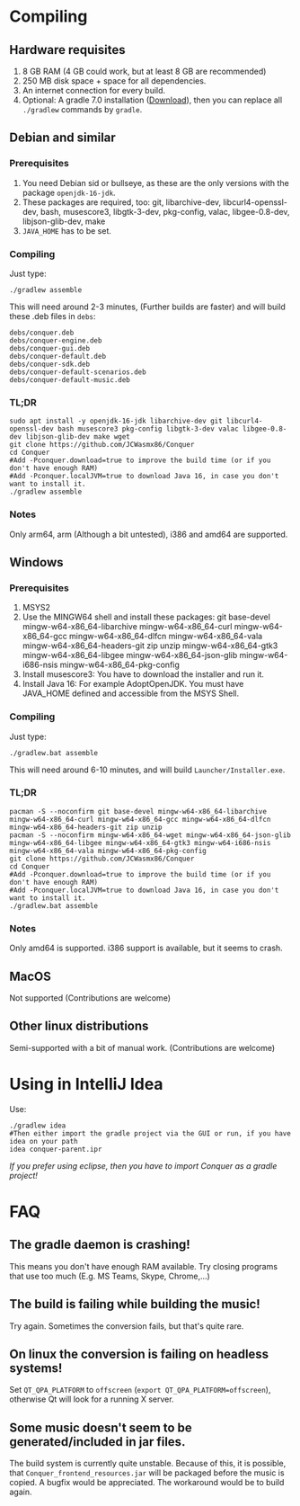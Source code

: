 # Compiling

## Hardware requisites

1. 8 GB RAM (4 GB could work, but at least 8 GB are recommended)
2. 250 MB disk space + space for all dependencies.
3. An internet connection for every build.
4. Optional: A gradle 7.0 installation ([Download](https://services.gradle.org/distributions/gradle-7.0-bin.zip)), then
   you can replace all `./gradlew` commands by `gradle`.

## Debian and similar

### Prerequisites

1. You need Debian sid or bullseye, as these are the only versions with the package `openjdk-16-jdk`.
2. These packages are required, too: git, libarchive-dev, libcurl4-openssl-dev, bash, musescore3, libgtk-3-dev,
   pkg-config, valac, libgee-0.8-dev, libjson-glib-dev, make
3. `JAVA_HOME` has to be set.

### Compiling

Just type:

```
./gradlew assemble
```

This will need around 2-3 minutes, (Further builds are faster) and will build these .deb files in `debs`:

```
debs/conquer.deb
debs/conquer-engine.deb
debs/conquer-gui.deb
debs/conquer-default.deb
debs/conquer-sdk.deb
debs/conquer-default-scenarios.deb
debs/conquer-default-music.deb
```

### TL;DR

```
sudo apt install -y openjdk-16-jdk libarchive-dev git libcurl4-openssl-dev bash musescore3 pkg-config libgtk-3-dev valac libgee-0.8-dev libjson-glib-dev make wget
git clone https://github.com/JCWasmx86/Conquer
cd Conquer
#Add -Pconquer.download=true to improve the build time (or if you don't have enough RAM)
#Add -Pconquer.localJVM=true to download Java 16, in case you don't want to install it.
./gradlew assemble
```

### Notes

Only arm64, arm (Although a bit untested), i386 and amd64 are supported.

## Windows

### Prerequisites

1. MSYS2
2. Use the MINGW64 shell and install these packages:
   git base-devel mingw-w64-x86_64-libarchive mingw-w64-x86_64-curl mingw-w64-x86_64-gcc mingw-w64-x86_64-dlfcn
   mingw-w64-x86_64-vala mingw-w64-x86_64-headers-git zip unzip mingw-w64-x86_64-gtk3 mingw-w64-x86_64-libgee
   mingw-w64-x86_64-json-glib mingw-w64-i686-nsis mingw-w64-x86_64-pkg-config
3. Install musescore3: You have to download the installer and run it.
4. Install Java 16: For example AdoptOpenJDK. You must have JAVA_HOME defined and accessible from the MSYS Shell.

### Compiling

Just type:

```
./gradlew.bat assemble
```

This will need around 6-10 minutes, and will build `Launcher/Installer.exe`.

### TL;DR

```
pacman -S --noconfirm git base-devel mingw-w64-x86_64-libarchive mingw-w64-x86_64-curl mingw-w64-x86_64-gcc mingw-w64-x86_64-dlfcn mingw-w64-x86_64-headers-git zip unzip 
pacman -S --noconfirm mingw-w64-x86_64-wget mingw-w64-x86_64-json-glib mingw-w64-x86_64-libgee mingw-w64-x86_64-gtk3 mingw-w64-i686-nsis mingw-w64-x86_64-vala mingw-w64-x86_64-pkg-config
git clone https://github.com/JCWasmx86/Conquer
cd Conquer
#Add -Pconquer.download=true to improve the build time (or if you don't have enough RAM)
#Add -Pconquer.localJVM=true to download Java 16, in case you don't want to install it.
./gradlew.bat assemble
```

### Notes

Only amd64 is supported. i386 support is available, but it seems to crash.

## MacOS

Not supported (Contributions are welcome)

## Other linux distributions

Semi-supported with a bit of manual work. (Contributions are welcome)

# Using in IntelliJ Idea

Use:

```
./gradlew idea
#Then either import the gradle project via the GUI or run, if you have idea on your path
idea conquer-parent.ipr
```

*If you prefer using eclipse, then you have to import Conquer as a gradle project!*

# FAQ

## The gradle daemon is crashing!

This means you don't have enough RAM available. Try closing programs that use too much (E.g. MS Teams, Skype,
Chrome,...)

## The build is failing while building the music!

Try again. Sometimes the conversion fails, but that's quite rare.

## On linux the conversion is failing on headless systems!

Set `QT_QPA_PLATFORM` to `offscreen` (`export QT_QPA_PLATFORM=offscreen`), otherwise Qt will look for a running X
server.

## Some music doesn't seem to be generated/included in jar files.

The build system is currently quite unstable. Because of this, it is possible, that `Conquer_frontend_resources.jar`
will be packaged before the music is copied. A bugfix would be appreciated. The workaround would be to build again.
